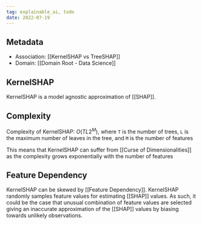 ```yaml
---
tag: explainable_ai, todo
date: 2022-07-19
---
```

## Metadata
- Association: [[KernelSHAP vs TreeSHAP]]
- Domain: [[Domain Root - Data Science]]

## KernelSHAP

KernelSHAP is a model agnostic approximation of [[SHAP]]. 

## Complexity

Complexity of KernelSHAP: $O(TL2^M)$, where `T` is the number of trees, `L` is the maximum number of leaves in the tree, and `M` is the number of features

This means that KernelSHAP can suffer from [[Curse of Dimensionalities]] as the complexity grows exponentially with the number of features

## Feature Dependency

KernelSHAP can be skewed by [[Feature Dependency]]. KernelSHAP randomly samples feature values for estimating [[SHAP]] values. As such, it could be the case that unusual combination of feature values are selected giving an inaccurate approximation of the [[SHAP]] values by biasing towards unlikely observations.